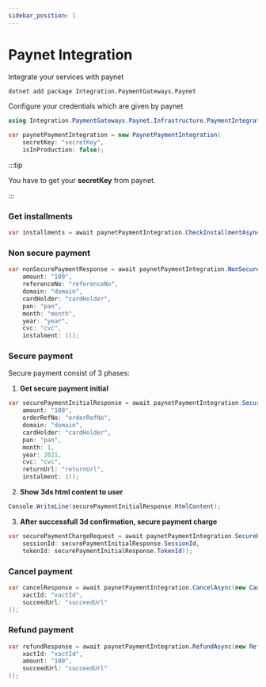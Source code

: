 ```yaml
---
sidebar_position: 1
---
```


# Paynet Integration

Integrate your services with paynet

```bash
dotnet add package Integration.PaymentGateways.Paynet
```

Configure your credentials which are given by paynet

```csharp
using Integration.PaymentGateways.Paynet.Infrastructure.PaymentIntegration.Models.Request;

var paynetPaymentIntegration = new PaynetPaymentIntegration(
    secretKey: "secretKey",
    isInProduction: false);
```

:::tip

You have to get your **secretKey** from paynet.

:::

### Get installments

```csharp
var installments = await paynetPaymentIntegration.CheckInstallmentAsync(new CheckInstallmentRequestModel(bin: "bin", amount: 100));
```

### Non secure payment

```csharp
var nonSecurePaymentResponse = await paynetPaymentIntegration.NonSecurePaymentAsync(new NonSecurePaymentRequestModel(
    amount: "100",
    referenceNo: "referenceNo",
    domain: "domain",
    cardHolder: "cardHolder",
    pan: "pan",
    month: "month",
    year: "year",
    cvc: "cvc",
    instalment: 1));
```

### Secure payment
Secure payment consist of 3 phases:

  1. **Get secure payment initial**
```csharp
var securePaymentInitialResponse = await paynetPaymentIntegration.SecurePaymentInitialAsync(new SecurePaymentInitialRequestModel(
    amount: "100",
    orderRefNo: "orderRefNo",
    domain: "domain",
    cardHolder: "cardHolder",
    pan: "pan",
    month: 1,
    year: 2021,
    cvc: "cvc",
    returnUrl: "returnUrl",
    instalment: 1));
```

  2. **Show 3ds html content to user**
```csharp
Console.WriteLine(securePaymentInitialResponse.HtmlContent);
```

  3. **After successfull 3d confirmation, secure payment charge**
```csharp
var securePaymentChargeRequest = await paynetPaymentIntegration.SecurePaymentChargeAsync(new SecurePaymentChargeRequestModel(
    sessionId: securePaymentInitialResponse.SessionId,
    tokenId: securePaymentInitialResponse.TokenId));
```

### Cancel payment
```csharp
var cancelResponse = await paynetPaymentIntegration.CancelAsync(new CancellationRequestModel(
    xactId: "xactId",
    succeedUrl: "succeedUrl"
));
```

### Refund payment
```csharp
var refundResponse = await paynetPaymentIntegration.RefundAsync(new RefundRequestModel(
    xactId: "xactId",
    amount: "100",
    succeedUrl: "succeedUrl"
));
```